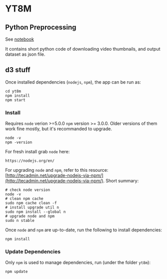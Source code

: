 # YT8M

## Python Preprocessing

See [notebook](./data/YT-DominantColor.ipynb)

It contains short python code of downloading video thumbnails, and output dataset as json file.

## d3 stuff

Once installed dependencies (`nodejs`, `npm`), the app can be run as:

```
cd yt8m
npm install
npm start
```

### Install

Requires `node` verion >=5.0.0 `npm` version >= 3.0.0. Older versions of them work fine mostly, but it's recommanded to upgrade.

```
node -v
npm -version
```


For fresh install grab `node` here:

```
https://nodejs.org/en/
```

For upgrading `node` and `npm`, refer to this resource: [http://tecadmin.net/upgrade-nodejs-via-npm/](http://tecadmin.net/upgrade-nodejs-via-npm/). Short summary:

```
# check node version
node -v
# clean npm cache
sudo npm cache clean -f
# install upgrade util n
sudo npm install --global n
# upgrade node and npm
sudo n stable
```

Once `node` and `npm` are up-to-date, run the following to install dependencies:

```
npm install
```



### Update Dependencies

Only `npm` is used to manage dependencies, run (under the folder `yt8m`):

```
npm update
```
